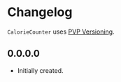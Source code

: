 # Changelog

`CalorieCounter` uses [PVP Versioning][1].

## 0.0.0.0

* Initially created.

[1]: https://pvp.haskell.org
